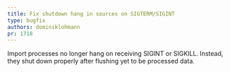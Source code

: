 ```yaml
---
title: Fix shutdown hang in sources on SIGTERM/SIGINT
type: bugfix
authors: dominiklohmann
pr: 1718
---
```


Import processes no longer hang on receiving SIGINT or SIGKILL. Instead, they
shut down properly after flushing yet to be processed data.
